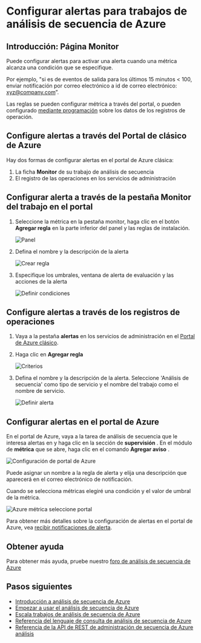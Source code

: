 <properties
    pageTitle="Configurar alertas para las consultas de análisis de secuencia | Microsoft Azure"
    description="Análisis de secuencia de descripción alertas"
    keywords="configurar alertas"
    services="stream-analytics"
    documentationCenter=""
    authors="jeffstokes72"
    manager="jhubbard"
    editor="cgronlun"/>

<tags
    ms.service="stream-analytics"
    ms.devlang="na"
    ms.topic="article"
    ms.tgt_pltfrm="na"
    ms.workload="data-services"
    ms.date="09/26/2016"
    ms.author="jeffstok"/>


# <a name="set-up-alerts-for-azure-stream-analytics-jobs"></a>Configurar alertas para trabajos de análisis de secuencia de Azure

## <a name="introduction-monitor-page"></a>Introducción: Página Monitor

Puede configurar alertas para activar una alerta cuando una métrica alcanza una condición que se especifique.

Por ejemplo, "si es de eventos de salida para los últimos 15 minutos < 100, enviar notificación por correo electrónico a id de correo electrónico: xyz@company.com”.

Las reglas se pueden configurar métrica a través del portal, o pueden configurado [mediante programación](https://code.msdn.microsoft.com/windowsazure/Receive-Email-Notifications-199e2c9a) sobre los datos de los registros de operación.

## <a name="set-up-alerts-through-the-azure-classic-portal"></a>Configure alertas a través del Portal de clásico de Azure

Hay dos formas de configurar alertas en el portal de Azure clásica:  

1.  La ficha **Monitor** de su trabajo de análisis de secuencia  
2.  El registro de las operaciones en los servicios de administración  

## <a name="set-up-alert-through-the-monitor-tab-of-the-job-in-the-portal"></a>Configurar alerta a través de la pestaña Monitor del trabajo en el portal

1.  Seleccione la métrica en la pestaña monitor, haga clic en el botón **Agregar regla** en la parte inferior del panel y las reglas de instalación.  

    ![Panel](./media/stream-analytics-set-up-alerts/01-stream-analytics-set-up-alerts.png)  

2.  Defina el nombre y la descripción de la alerta  

    ![Crear regla](./media/stream-analytics-set-up-alerts/02-stream-analytics-set-up-alerts.png)  

3.  Especifique los umbrales, ventana de alerta de evaluación y las acciones de la alerta  

    ![Definir condiciones](./media/stream-analytics-set-up-alerts/03-stream-analytics-set-up-alerts.png)  

## <a name="set-up-alerts-through-the-operations-logs"></a>Configure alertas a través de los registros de operaciones

1.  Vaya a la pestaña **alertas** en los servicios de administración en el [Portal de Azure clásico](https://manage.windowsazure.com).  
2.  Haga clic en **Agregar regla**  

    ![Criterios](./media/stream-analytics-set-up-alerts/04-stream-analytics-set-up-alerts.png)  

3.  Defina el nombre y la descripción de la alerta. Seleccione 'Análisis de secuencia' como tipo de servicio y el nombre del trabajo como el nombre de servicio.  

    ![Definir alerta](./media/stream-analytics-set-up-alerts/05-stream-analytics-set-up-alerts.png)  

## <a name="set-up-alerts-in-the-azure-portal"></a>Configurar alertas en el portal de Azure ##

En el portal de Azure, vaya a la tarea de análisis de secuencia que le interesa alertas en y haga clic en la sección de **supervisión** .  En el módulo de **métrica** que se abre, haga clic en el comando **Agregar aviso** .

  ![Configuración de portal de Azure](./media/stream-analytics-set-up-alerts/06-stream-analytics-set-up-alerts.png)  

Puede asignar un nombre a la regla de alerta y elija una descripción que aparecerá en el correo electrónico de notificación.

Cuando se selecciona métricas elegiré una condición y el valor de umbral de la métrica.

  ![Azure métrica seleccione portal](./media/stream-analytics-set-up-alerts/07-stream-analytics-set-up-alerts.png)  

Para obtener más detalles sobre la configuración de alertas en el portal de Azure, vea [recibir notificaciones de alerta](../monitoring-and-diagnostics/insights-receive-alert-notifications.md).  

## <a name="get-help"></a>Obtener ayuda
Para obtener más ayuda, pruebe nuestro [foro de análisis de secuencia de Azure](https://social.msdn.microsoft.com/Forums/en-US/home?forum=AzureStreamAnalytics)

## <a name="next-steps"></a>Pasos siguientes

- [Introducción a análisis de secuencia de Azure](stream-analytics-introduction.md)
- [Empezar a usar el análisis de secuencia de Azure](stream-analytics-get-started.md)
- [Escala trabajos de análisis de secuencia de Azure](stream-analytics-scale-jobs.md)
- [Referencia del lenguaje de consulta de análisis de secuencia de Azure](https://msdn.microsoft.com/library/azure/dn834998.aspx)
- [Referencia de la API de REST de administración de secuencia de Azure análisis](https://msdn.microsoft.com/library/azure/dn835031.aspx)
